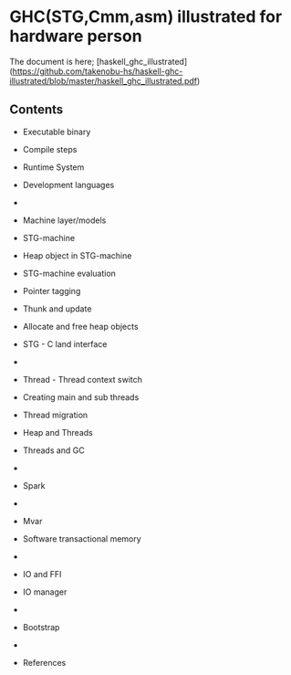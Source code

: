 GHC(STG,Cmm,asm) illustrated for hardware person
================================================


The document is here; [haskell_ghc_illustrated]
(https://github.com/takenobu-hs/haskell-ghc-illustrated/blob/master/haskell_ghc_illustrated.pdf)


Contents
--------

- Executable binary
- Compile steps
- Runtime System
- Development languages

-
- Machine layer/models
- STG-machine
- Heap object in STG-machine
- STG-machine evaluation
- Pointer tagging
- Thunk and update
- Allocate and free heap objects
- STG - C land interface

-
- Thread - Thread context switch
- Creating main and sub threads
- Thread migration
- Heap and Threads
- Threads and GC

-
- Spark

-
- Mvar
- Software transactional memory

-
- IO and FFI
- IO manager

-
- Bootstrap
 
-
- References



